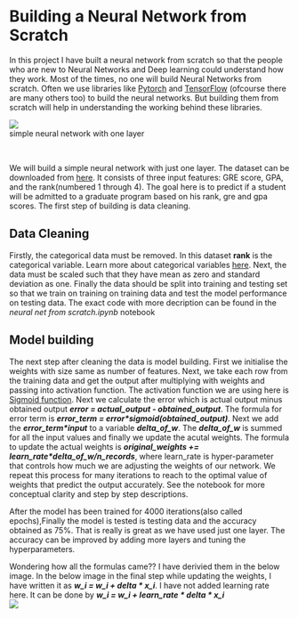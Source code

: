 <h1>Building a Neural Network from Scratch</h1>
<p>
  In this project I have built a neural network from scratch so that the people who are new to Neural Networks and Deep learning could
  understand how they work. Most of the times, no one will build Neural Networks from scratch. Often we use libraries like 
  <a href="https://pytorch.org/">Pytorch</a> and <a href="https://www.tensorflow.org/">TensorFlow</a> (ofcourse there are many others too)
  to build the neural networks. But building them from scratch will help in understanding the working behind these libraries.
</p>
<p>
  <img src="https://github.com/SurajChinna/Building-a-Neural-Network-from-Scratch-1/blob/master/assets/img1.png" /><br />
  simple neural network with one layer
</p>
<br />
<p>
  We will build a simple neural network with just one layer. The dataset can be downloaded from 
  <a href=" http://www.ats.ucla.edu/stat/data/binary.csv">here</a>. It consists of three input features: GRE score, GPA, 
  and the rank(numbered 1 through 4). The goal here is to predict if a student will be admitted to a graduate program based 
  on his rank, gre and gpa scores. The first step of building is data cleaning.
</p>
<h2>Data Cleaning</h2>
<p>
  Firstly, the categorical data must be removed. In this dataset <b>rank</b> is the categorical variable. Learn more about categorical
  variables <a href="https://en.wikipedia.org/wiki/Categorical_variable">here</a>. Next, the data must be scaled such that
  they have mean as zero and standard deviation as one. Finally the data should be split into training and testing set so that
  we train on training on training data and test the model performance on testing data.
  The exact code with more decription can be found in the <i>neural net from scratch.ipynb</i> notebook
</p>
<h2>Model building</h2>
<p>
  The next step after cleaning the data is model building. First we initialise the weights with size same as number of features. Next,
  we take each row from the training data and get the output after multiplying with weights and passing into activation function.
  The activation function we are using here is <a href="https://en.wikipedia.org/wiki/Sigmoid_function">Sigmoid function</a>. Next we
  calculate the error which is actual output minus obtained output <b><i>error = actual_output - obtained_output</i></b>. The formula for error
  term is <b><i>error_term = error*sigmoid(obtained_output)</i></b>. Next we add the <b><i>error_term*input</i></b> to a variable <b><i>delta_of_w</i></b>. 
  The <b><i>delta_of_w</i></b> is summed for all the input values and finally we update the acutal weights. The formula to update the 
  actual weights is <b><i>original_weights += learn_rate*delta_of_w/n_records</i></b>, where learn_rate is hyper-parameter that controls how 
  much we are adjusting the weights of our network. We repeat this process for many iterations to reach to the optimal value of
  weights that predict the output accurately. See the notebook for more conceptual clarity and step by step descriptions.
</p>
<p>
  After the model has been trained for 4000 iterations(also called epochs),Finally the model is tested is testing data and the 
  accuracy obtained as 75%. That is really is great as we have used just one layer. The accuracy can be improved by adding more layers
  and tuning the hyperparameters.
</p>
<p>
  Wondering how all the formulas came?? I have derivied them in the below image. In the below image in the final step while updating 
  the weights, I have written it as <b><i>w_i = w_i + delta * x_i</i></b>. I have not added learning rate here. It can be done by
  <b><i>w_i = w_i + learn_rate * delta * x_i</i></b><br />
  <img src="https://github.com/SurajChinna/Building-a-Neural-Network-from-Scratch-1/blob/master/assets/img2.jpg" />
</p>
